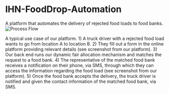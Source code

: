# IHN-FoodDrop-Automation
A platform that automates the delivery of rejected food loads to food banks.
![Process Flow](https://github.com/MariosMertzanidis/IHN-FoodDrop-Automation/assets/58370658/f4a6f106-7631-41ae-849f-6fbe02d6e44b)

A typical use case of our platform. 1) A truck driver with a  rejected food load wants to go from location A to location B. 2) They fill out a form in the online platform providing relevant details (see screenshot from our platform). 3) Our back end runs our dynamic fair allocation mechanism and matches the request to a food bank. 4) The representative of the matched food bank receives a notification on their phone, via SMS, through which they can access the information regarding the food load (see screenshot from our platform). 5) Once the food bank accepts the delivery, the truck driver is notified and given the contact information of the matched food bank, via SMS.
